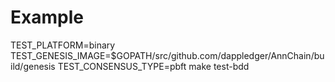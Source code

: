 # Example
TEST_PLATFORM=binary TEST_GENESIS_IMAGE=$GOPATH/src/github.com/dappledger/AnnChain/build/genesis TEST_CONSENSUS_TYPE=pbft  make test-bdd
